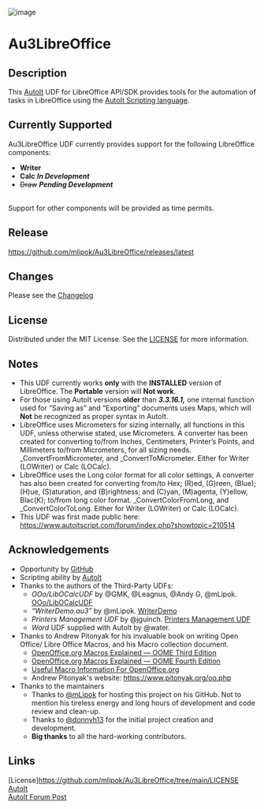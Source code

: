 ![image](https://github.com/mlipok/Au3LibreOffice/assets/11089482/e7e0966b-2f25-41d9-b927-cb5661dc6c6b)

# Au3LibreOffice

## Description

This [AutoIt](https://www.autoitscript.com/) UDF for LibreOffice API/SDK provides tools for the automation of tasks in LibreOffice using the [AutoIt Scripting language](https://www.autoitscript.com/).

## Currently Supported

Au3LibreOffice UDF currently provides support for the following LibreOffice components:<br>
- **Writer**<br> 
- **Calc** ***In Development***
- ~~Draw~~ ***Pending Development*** 
<br>
Support for other components will be provided as time permits.<br>

## Release

https://github.com/mlipok/Au3LibreOffice/releases/latest

## Changes

Please see the [Changelog](CHANGELOG.md)

## License

Distributed under the MIT License. See the [LICENSE](LICENSE) for more information.

## Notes

- This UDF currently works **only** with the **INSTALLED** version of LibreOffice. The **Portable** version will **Not work**.
- For those using AutoIt versions **older** than **_3.3.16.1,_** one internal function used for “Saving as” and “Exporting” documents uses Maps, which will **Not** be recognized as proper syntax in AutoIt. 
- LibreOffice uses Micrometers for sizing internally, all functions in this UDF, unless otherwise stated, use Micrometers. A converter has been created for converting to/from Inches, Centimeters, Printer’s Points, and Millimeters to/from Micrometers, for all sizing needs. _ConvertFromMicrometer, and _ConvertToMicrometer. Either for Writer (LOWriter) or Calc (LOCalc).
- LibreOffice uses the Long color format for all color settings, A converter has also been created for converting from/to Hex; (R)ed, (G)reen, (Blue); (H)ue, (S)aturation, and (B)rightness; and (C)yan, (M)agenta, (Y)ellow, Blac(K); to/from long color format. _ConvertColorFromLong, and _ConvertColorToLong. Either for Writer (LOWriter) or Calc (LOCalc).
- This UDF was first made public here: https://www.autoitscript.com/forum/index.php?showtopic=210514

## Acknowledgements

- Opportunity by [GitHub](https://github.com)
- Scripting ability by [AutoIt](https://www.autoitscript.com/site/autoit/)
- Thanks to the authors of the Third-Party UDFs:
  - *OOo/LibOCalcUDF* by @GMK, @Leagnus, @Andy G, @mLipok. [OOo/LibOCalcUDF](https://www.autoitscript.com/forum/topic/151530-ooolibo-calc-udf/)
  - *“WriterDemo.au3”* by @mLipok. [WriterDemo](https://www.autoitscript.com/forum/topic/204665-libreopenoffice-writer/?do=findComment&comment=1471711)
  - *Printers Management UDF* by @jguinch. [Printers Management UDF](https://www.autoitscript.com/forum/topic/155485-printers-management-udf/)
  - *Word* UDF supplied with AutoIt by @water.
- Thanks to Andrew Pitonyak for his invaluable book on writing Open Office/ Libre Office Macros, and his Macro collection document.
  - [OpenOffice.org Macros Explained — OOME Third Edition](https://www.pitonyak.org/OOME_3_0.pdf)
  - [OpenOffice.org Macros Explained — OOME Fourth Edition](https://www.pitonyak.org/OOME_4_1.odt)
  - [Useful Macro Information For OpenOffice.org](https://www.pitonyak.org/AndrewMacro.pdf)
  - Andrew Pitonyak's website: https://www.pitonyak.org/oo.php
- Thanks to the maintainers
  - Thanks to [@mLipok](https://github.com/mLipok) for hosting this project on his GitHub. Not to mention his tireless energy and long hours of development and code review and clean-up.
  - Thanks to [@donnyh13](https://github.com/donnyh13) for the initial project creation and development.
  - **Big thanks** to all the hard-working contributors.

## Links 

[License]https://github.com/mlipok/Au3LibreOffice/tree/main/LICENSE <br>
[AutoIt](https://www.autoitscript.com/site/autoit/) <br>
[AutoIt Forum Post](https://www.autoitscript.com/forum/index.php?showtopic=210514) <br>


